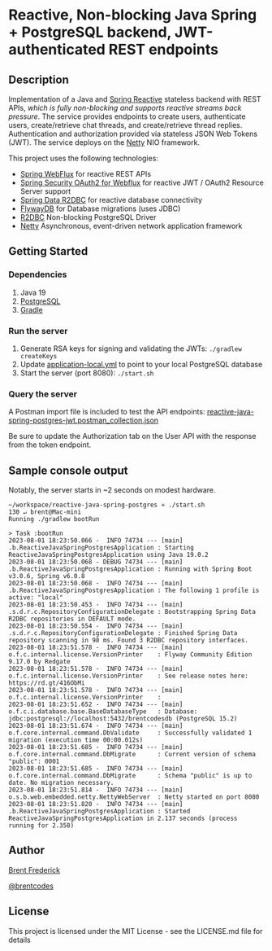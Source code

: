 # Reactive, Non-blocking Java Spring + PostgreSQL backend, JWT-authenticated REST endpoints

## Description

Implementation of a Java and [Spring Reactive](https://spring.io/reactive) stateless backend with REST APIs, *which is
fully non-blocking and supports reactive streams back pressure*. The service provides endpoints to create users,
authenticate users, create/retrieve chat threads, and create/retrieve thread replies. Authentication and authorization
provided via stateless JSON Web Tokens (JWT). The service deploys on the [Netty](https://netty.io/) NIO framework.

This project uses the following technologies:

- [Spring WebFlux](https://docs.spring.io/spring-framework/reference/web/webflux.html) for reactive REST APIs
- [Spring Security OAuth2 for Webflux](https://docs.spring.io/spring-security/reference/reactive/oauth2/index.html) for
  reactive JWT / OAuth2 Resource Server support
- [Spring Data R2DBC](https://spring.io/projects/spring-data-r2dbc) for reactive database connectivity
- [FlywayDB](https://flywaydb.org/) for Database migrations (uses JDBC)
- [R2DBC](https://r2dbc.io/) Non-blocking PostgreSQL Driver
- [Netty](https://netty.io/) Asynchronous, event-driven network application framework

## Getting Started

### Dependencies

1. Java 19
2. [PostgreSQL]("https://www.postgresql.org/")
2. [Gradle]("https://gradle.org/install/")

### Run the server

1. Generate RSA keys for signing and validating the JWTs: `./gradlew createKeys`
2. Update [application-local.yml](src%2Fmain%2Fresources%2Fapplication-local.yml) to point to your local PostgreSQL
   database
3. Start the server (port 8080): `./start.sh`

### Query the server

A Postman import file is included to test the API
endpoints: [reactive-java-spring-postgres-jwt.postman_collection.json](reactive-java-spring-postgres-jwt.postman_collection.json)

Be sure to update the Authorization tab on the User API with the response from the token endpoint.

## Sample console output

Notably, the server starts in ~2 seconds on modest hardware.

```
~/workspace/reactive-java-spring-postgres » ./start.sh                                                                                                                                              130 ↵ brent@Mac-mini
Running ./gradlew bootRun

> Task :bootRun
2023-08-01 18:23:50.066 -  INFO 74734 --- [main] .b.ReactiveJavaSpringPostgresApplication : Starting ReactiveJavaSpringPostgresApplication using Java 19.0.2
2023-08-01 18:23:50.068 - DEBUG 74734 --- [main] .b.ReactiveJavaSpringPostgresApplication : Running with Spring Boot v3.0.6, Spring v6.0.8
2023-08-01 18:23:50.068 -  INFO 74734 --- [main] .b.ReactiveJavaSpringPostgresApplication : The following 1 profile is active: "local"
2023-08-01 18:23:50.453 -  INFO 74734 --- [main] .s.d.r.c.RepositoryConfigurationDelegate : Bootstrapping Spring Data R2DBC repositories in DEFAULT mode.
2023-08-01 18:23:50.554 -  INFO 74734 --- [main] .s.d.r.c.RepositoryConfigurationDelegate : Finished Spring Data repository scanning in 98 ms. Found 3 R2DBC repository interfaces.
2023-08-01 18:23:51.578 -  INFO 74734 --- [main] o.f.c.internal.license.VersionPrinter    : Flyway Community Edition 9.17.0 by Redgate
2023-08-01 18:23:51.578 -  INFO 74734 --- [main] o.f.c.internal.license.VersionPrinter    : See release notes here: https://rd.gt/416ObMi
2023-08-01 18:23:51.578 -  INFO 74734 --- [main] o.f.c.internal.license.VersionPrinter    :
2023-08-01 18:23:51.652 -  INFO 74734 --- [main] o.f.c.i.database.base.BaseDatabaseType   : Database: jdbc:postgresql://localhost:5432/brentcodesdb (PostgreSQL 15.2)
2023-08-01 18:23:51.674 -  INFO 74734 --- [main] o.f.core.internal.command.DbValidate     : Successfully validated 1 migration (execution time 00:00.012s)
2023-08-01 18:23:51.685 -  INFO 74734 --- [main] o.f.core.internal.command.DbMigrate      : Current version of schema "public": 0001
2023-08-01 18:23:51.685 -  INFO 74734 --- [main] o.f.core.internal.command.DbMigrate      : Schema "public" is up to date. No migration necessary.
2023-08-01 18:23:51.814 -  INFO 74734 --- [main] o.s.b.web.embedded.netty.NettyWebServer  : Netty started on port 8080
2023-08-01 18:23:51.820 -  INFO 74734 --- [main] .b.ReactiveJavaSpringPostgresApplication : Started ReactiveJavaSpringPostgresApplication in 2.137 seconds (process running for 2.358)
```

## Author

[Brent Frederick](https://www.linkedin.com/in/brentfrederick/)

[@brentcodes](https://twitter.com/brentcodes)

## License

This project is licensed under the MIT License - see the LICENSE.md file for details